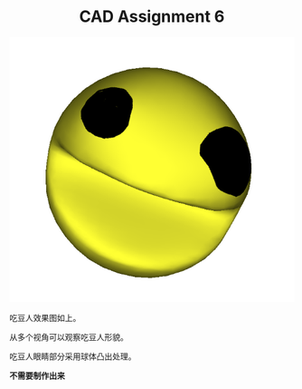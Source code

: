 <center>  <h1> CAD Assignment 6 </center>



![PacMan](PacMan.PNG)

吃豆人效果图如上。

从多个视角可以观察吃豆人形貌。

吃豆人眼睛部分采用球体凸出处理。

**不需要制作出来**